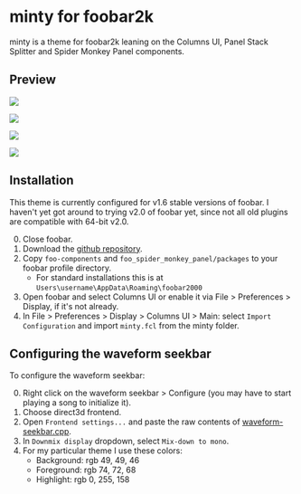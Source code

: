 # minty for foobar2k

minty is a theme for foobar2k leaning on the Columns UI, Panel Stack Splitter and Spider Monkey Panel components.

## Preview

![](https://i.imgur.com/n9VC9SA.png)

![](https://i.imgur.com/u0xoVHS.png)

![](https://i.imgur.com/mnQexPK.png)

![](https://i.imgur.com/Rajdw73.png)

## Installation

This theme is currently configured for v1.6 stable versions of foobar. I haven't yet got around to trying v2.0 of foobar yet, since not all old plugins are compatible with 64-bit v2.0.

0. Close foobar.
1. Download the [github repository](https://github.com/okivs/minty-foobar/archive/refs/heads/main.zip).
2. Copy `foo-components` and `foo_spider_monkey_panel/packages` to your foobar profile directory.
    - For standard installations this is at `Users\username\AppData\Roaming\foobar2000`
3. Open foobar and select Columns UI or enable it via File > Preferences > Display, if it's not already.
4. In File > Preferences > Display > Columns UI > Main: select `Import Configuration` and import `minty.fcl` from the minty folder.

## Configuring the waveform seekbar

To configure the waveform seekbar:

0. Right click on the waveform seekbar > Configure (you may have to start playing a song to initialize it).
1. Choose direct3d frontend.
2. Open `Frontend settings...` and paste the raw contents of [waveform-seekbar.cpp](https://github.com/okivs/minty-foobar/blob/main/minty/waveform-seekbar.cpp).
3. In `Downmix display` dropdown, select `Mix-down to mono`.
4. For my particular theme I use these colors:
    - Background: rgb 49, 49, 46
    - Foreground: rgb 74, 72, 68
    - Highlight: rgb 0, 255, 158

